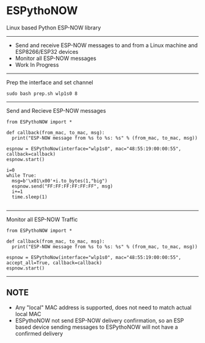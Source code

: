 # ESPythoNOW
Linux based Python ESP-NOW library

---

* Send and receive ESP-NOW messages to and from a Linux machine and ESP8266/ESP32 devices
* Monitor all ESP-NOW messages
* Work In Progress

---

Prep the interface and set channel
```
sudo bash prep.sh wlp1s0 8
```
---
Send and Recieve ESP-NOW messages
```
from ESPythoNOW import *

def callback(from_mac, to_mac, msg):
  print("ESP-NOW message from %s to %s: %s" % (from_mac, to_mac, msg))

espnow = ESPythoNow(interface="wlp1s0", mac="48:55:19:00:00:55", callback=callback)
espnow.start()

i=0
while True:
  msg=b'\x01\x00'+i.to_bytes(1,"big")
  espnow.send("FF:FF:FF:FF:FF:FF", msg)
  i+=1
  time.sleep(1)


```
---
Monitor all ESP-NOW Traffic
```
from ESPythoNOW import *

def callback(from_mac, to_mac, msg):
  print("ESP-NOW message from %s to %s: %s" % (from_mac, to_mac, msg))

espnow = ESPythoNow(interface="wlp1s0", mac="48:55:19:00:00:55", accept_all=True, callback=callback)
espnow.start()
```



---
NOTE
---
* Any "local" MAC address is supported, does not need to match actual local MAC
* ESPythoNOW not send ESP-NOW delivery confirmation, so an ESP based device sending messages to ESPythoNOW will not have a confirmed delivery
